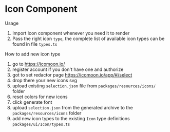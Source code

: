 # Icon Component

Usage

1. Import Icon component whenever you need it to render
2. Pass the right icon `type`, the complete list of available icon types can be found in file `types.ts`

How to add new icon type

1. go to https://icomoon.io/
2. register account if you don't have one and authorize
3. got to set redactor page https://icomoon.io/app/#/select
4. drop there your new icons svg
5. upload existing `selection.json` file from `packages/resources/icons/` folder
6. reset colors for new icons
7. click generate font
8. upload `selection.json` from the generated archive to the `packages/resources/icons` folder
9. add new icon types to the existing `Icon` type definitions `packages/ui/Icon/types.ts`

